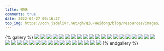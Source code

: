 ```yaml
---
title: 壁纸
comments: true
date: 2022-04-27 09:16:27
top_img: https://cdn.jsdelivr.net/gh/Qiu-Weidong/blog/resources/images/%E5%A3%81%E7%BA%B8/wallhaven-6o1g8x.jpg
---
```


{% gallery %}
![](https://cdn.jsdelivr.net/gh/Qiu-Weidong/blog/resources/images/壁纸/brige.jpg)
![](https://cdn.jsdelivr.net/gh/Qiu-Weidong/blog/resources/images/壁纸/leosng.jpg)
![](https://cdn.jsdelivr.net/gh/Qiu-Weidong/blog/resources/images/壁纸/maintain.jpg)
![](https://cdn.jsdelivr.net/gh/Qiu-Weidong/blog/resources/images/壁纸/moon.jpg)
![](https://cdn.jsdelivr.net/gh/Qiu-Weidong/blog/resources/images/壁纸/wallhaven-0w578q.jpg)
![](https://cdn.jsdelivr.net/gh/Qiu-Weidong/blog/resources/images/壁纸/wallhaven-28x98g.jpg)
![](https://cdn.jsdelivr.net/gh/Qiu-Weidong/blog/resources/images/壁纸/wallhaven-47z5vy.jpg)
![](https://cdn.jsdelivr.net/gh/Qiu-Weidong/blog/resources/images/壁纸/wallhaven-57ogy3.jpg)
![](https://cdn.jsdelivr.net/gh/Qiu-Weidong/blog/resources/images/壁纸/wallhaven-6o1g8x.jpg)
![](https://cdn.jsdelivr.net/gh/Qiu-Weidong/blog/resources/images/壁纸/wallhaven-727ge3.jpg)
![](https://cdn.jsdelivr.net/gh/Qiu-Weidong/blog/resources/images/壁纸/wallhaven-72k2jv.jpg)
![](https://cdn.jsdelivr.net/gh/Qiu-Weidong/blog/resources/images/壁纸/wallhaven-72k3jy.jpg)
![](https://cdn.jsdelivr.net/gh/Qiu-Weidong/blog/resources/images/壁纸/wallhaven-72kvoo.jpg)
![](https://cdn.jsdelivr.net/gh/Qiu-Weidong/blog/resources/images/壁纸/wallhaven-8oev1j.jpg)
![](https://cdn.jsdelivr.net/gh/Qiu-Weidong/blog/resources/images/壁纸/wallhaven-8ow38k.jpg)
![](https://cdn.jsdelivr.net/gh/Qiu-Weidong/blog/resources/images/壁纸/wallhaven-e7ly7k.jpg)
![](https://cdn.jsdelivr.net/gh/Qiu-Weidong/blog/resources/images/壁纸/wallhaven-e7qy3o.jpg)
![](https://cdn.jsdelivr.net/gh/Qiu-Weidong/blog/resources/images/壁纸/wallhaven-g7g8rd.jpg)
![](https://cdn.jsdelivr.net/gh/Qiu-Weidong/blog/resources/images/壁纸/wallhaven-g7klj3.jpg)
![](https://cdn.jsdelivr.net/gh/Qiu-Weidong/blog/resources/images/壁纸/wallhaven-j3v2j5.jpg)
![](https://cdn.jsdelivr.net/gh/Qiu-Weidong/blog/resources/images/壁纸/wallhaven-j8m2gm.jpg)
![](https://cdn.jsdelivr.net/gh/Qiu-Weidong/blog/resources/images/壁纸/wallhaven-m96dl8.jpg)
![](https://cdn.jsdelivr.net/gh/Qiu-Weidong/blog/resources/images/壁纸/wallhaven-m9eqg9.jpg)
![](https://cdn.jsdelivr.net/gh/Qiu-Weidong/blog/resources/images/壁纸/wallhaven-m9md18.jpg)
![](https://cdn.jsdelivr.net/gh/Qiu-Weidong/blog/resources/images/壁纸/wallhaven-nkd1ed.jpg)
![](https://cdn.jsdelivr.net/gh/Qiu-Weidong/blog/resources/images/壁纸/wallhaven-o3mmpp.jpg)
![](https://cdn.jsdelivr.net/gh/Qiu-Weidong/blog/resources/images/壁纸/wallhaven-pkp8l3.jpg)
![](https://cdn.jsdelivr.net/gh/Qiu-Weidong/blog/resources/images/壁纸/wallhaven-rdxwkw.jpg)
![](https://cdn.jsdelivr.net/gh/Qiu-Weidong/blog/resources/images/壁纸/wallhaven-v915jl.jpg)
![](https://cdn.jsdelivr.net/gh/Qiu-Weidong/blog/resources/images/壁纸/wallhaven-v9lp9p.jpg)
![](https://cdn.jsdelivr.net/gh/Qiu-Weidong/blog/resources/images/壁纸/wallhaven-x1gw83.jpg)
![](https://cdn.jsdelivr.net/gh/Qiu-Weidong/blog/resources/images/壁纸/wallhaven-x8gl8v.jpg)
![](https://cdn.jsdelivr.net/gh/Qiu-Weidong/blog/resources/images/壁纸/wallhaven-x8ye3z.jpg)
![](https://cdn.jsdelivr.net/gh/Qiu-Weidong/blog/resources/images/壁纸/wallhaven-x8ywqz.jpg)
![](https://cdn.jsdelivr.net/gh/Qiu-Weidong/blog/resources/images/壁纸/wallhaven-zxle9g.jpg)
![](https://cdn.jsdelivr.net/gh/Qiu-Weidong/blog/resources/images/壁纸/哈尔施塔特.jpg)
{% endgallery %}



